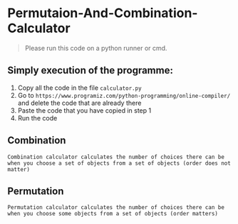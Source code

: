 # Permutaion-And-Combination-Calculator

> Please run this code on a python runner or cmd. <br>

## Simply execution of the programme:
  1. Copy all the code in the file ```calculator.py```
  2. Go to ```https://www.programiz.com/python-programming/online-compiler/``` and delete the code that are already there
  3. Paste the code that you have copied in step 1
  4. Run the code

## Combination
```
Combination calculator calculates the number of choices there can be 
when you choose a set of objects from a set of objects (order does not matter)
```

## Permutation
```
Permutation calculator calculates the number of choices there can be 
when you choose some objects from a set of objects (order matters)
```
